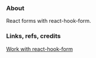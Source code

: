 ### About

React forms with react-hook-form.

### Links, refs, credits

[Work with react-hook-form](https://habr.com/ru/company/timeweb/blog/722108)
